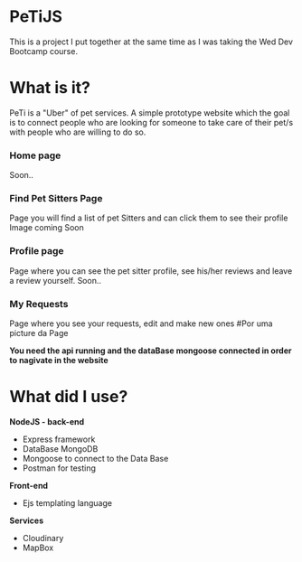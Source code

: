 # PeTiJS
This is a project I put together at the same time as I was taking the Wed Dev Bootcamp course.

# What is it? 
PeTi is a "Uber" of pet services. A simple prototype website which the goal is to connect people who are 
looking for someone to take care of their pet/s with people who are willing to do so.

### Home page
Soon..

### Find Pet Sitters Page
Page you will find a list of pet Sitters and can click them to see their profile
Image coming Soon

### Profile page
Page where you can see the pet sitter profile, see his/her reviews and leave a review yourself.
Soon..

### My Requests
Page where you see your requests, edit and make new ones
#Por uma picture da Page

**You need the api running and the dataBase mongoose connected in order to nagivate in the website**

# What did I use?
**NodeJS - back-end**
- Express framework
- DataBase MongoDB 
- Mongoose to connect to the Data Base
- Postman for testing

**Front-end**
- Ejs templating language

**Services** 
- Cloudinary 
- MapBox

